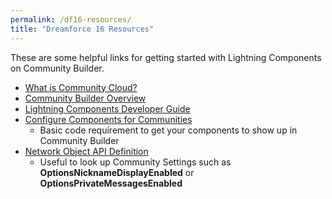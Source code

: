 ```yaml
---
permalink: /df16-resources/
title: "Dreamforce 16 Resources"
---
```

These are some helpful links for getting started with Lightning Components on Community Builder.

* [What is Community Cloud?](http://bit.ly/CC-FAQ)
* [Community Builder Overview](http://bit.ly/CBOverview)
* [Lightning Components Developer Guide](http://bit.ly/LC-DG)
* [Configure Components for Communities](http://bit.ly/ConfigComponent)
    * Basic code requirement to get your components to show up in Community Builder
* [Network Object API Definition](http://bit.ly/NetworkAPI)
    * Useful to look up Community Settings such as **OptionsNicknameDisplayEnabled** or **OptionsPrivateMessagesEnabled**
